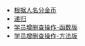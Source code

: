 - [根据人名分金币](/src/others/cases/gold_coins/main.go)
- [递归](/src/others/cases/recursive/main.go)
- [学员增删查操作-函数版](/src/others/cases/student_manager_system_by_function/main.go)
- [学员增删查操作-方法版](/src/others/cases/student_manager_system_by_structure/main.go)
